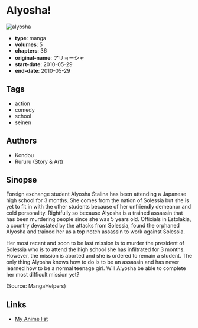 # Alyosha!

![alyosha](https://cdn.myanimelist.net/images/manga/3/68283.jpg)

-   **type**: manga
-   **volumes**: 5
-   **chapters**: 36
-   **original-name**: アリョーシャ
-   **start-date**: 2010-05-29
-   **end-date**: 2010-05-29

## Tags

-   action
-   comedy
-   school
-   seinen

## Authors

-   Kondou
-   Rururu (Story & Art)

## Sinopse

Foreign exchange student Alyosha Stalina has been attending a Japanese high school for 3 months. She comes from the nation of Solessia but she is yet to fit in with the other students because of her unfriendly demeanor and cold personality. Rightfully so because Alyosha is a trained assassin that has been murdering people since she was 5 years old. Officials in Estolakia, a country devastated by the attacks from Solessia, found the orphaned Alyosha and trained her as a top notch assassin to work against Solessia.

Her most recent and soon to be last mission is to murder the president of Solessia who is to attend the high school she has infiltrated for 3 months. However, the mission is aborted and she is ordered to remain a student. The only thing Alyosha knows how to do is to be an assassin and has never learned how to be a normal teenage girl. Will Alyosha be able to complete her most difficult mission yet?

(Source: MangaHelpers)

## Links

-   [My Anime list](https://myanimelist.net/manga/20811/Alyosha)
